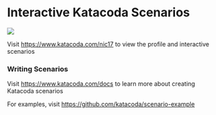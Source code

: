 # Interactive Katacoda Scenarios

[![](http://shields.katacoda.com/katacoda/nic17/count.svg)](https://www.katacoda.com/nic17 "Get your profile on Katacoda.com")

Visit https://www.katacoda.com/nic17 to view the profile and interactive scenarios

### Writing Scenarios
Visit https://www.katacoda.com/docs to learn more about creating Katacoda scenarios

For examples, visit https://github.com/katacoda/scenario-example
